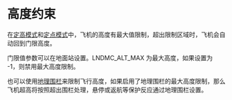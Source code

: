 # 高度约束

在[定高模式](../mod/altitude.md)和[定点模式](../mod/position.md)中，飞机的高度有最大值限制，超出限制区域时，飞机会自动回到门限高度。

门限值参数可以在地面站设置。LNDMC_ALT_MAX 为最大高度，如果设置为 -1，则禁用最大高度限制。

也可以使用[地理围栏](geo_fence.md)来限制飞行高度，如果启用了地理围栏的最大高度限制，那么飞机超高将按照超出围栏处理，悬停或返航等保护反应通过地理围栏设置。






